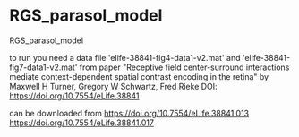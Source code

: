# RGS_parasol_model
RGS_parasol_model

to run you need a data file 'elife-38841-fig4-data1-v2.mat' and 'elife-38841-fig7-data1-v2.mat' from paper "Receptive field center-surround interactions mediate context-dependent spatial contrast encoding in the retina" by Maxwell H Turner, Gregory W Schwartz, Fred Rieke DOI: https://doi.org/10.7554/eLife.38841

can be downloaded from 
https://doi.org/10.7554/eLife.38841.013  
https://doi.org/10.7554/eLife.38841.017
